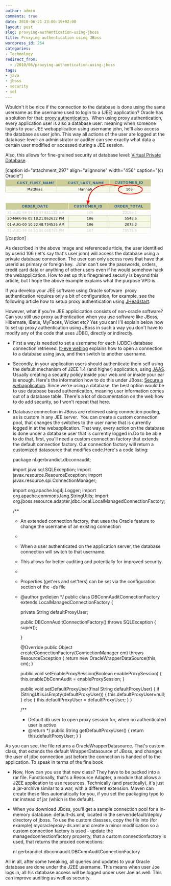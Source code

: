 ```yaml
---
author: admin
comments: true
date: 2010-06-21 23:00:19+02:00
layout: post
slug: proxying-authentication-using-jboss
title: Proxying authentication using JBoss
wordpress_id: 264
categories:
- Technology
redirect_from:
  - /2010/06/proxying-authentication-using-jboss
tags:
- java
- jboss
- security
- sql
---
```


Wouldn't it be nice if the connection to the database is done using the same username as the username used to login to a (JEE) application? Oracle has a solution for that: [proxy authentication](http://download.oracle.com/docs/cd/B28359_01/java.111/b31224/proxya.htm).  When using proxy authentication, every application user is also a database user: meaning when someone logins to your JEE webapplication using username john, he'll also access the database as user john. This way all actions of the user are logged at the database-level: an administrator or auditer can see exactly what data a certain user modified or accessed during a JEE session.

<!-- more -->

Also, this allows for fine-grained security at database level: [Virtual Private Database](http://www.oracle.com/technology/deploy/security/database-security-10g/virtual-private-database/index.html).

[caption id="attachment_297" align="alignnone" width="456" caption="(c) Oracle"][![Virtual private database](/wp-content/uploads/2009/06/virtual-private-database1.gif)](http://www.oracle.com/technology/deploy/security/database-security-10g/virtual-private-database/index.html)[/caption]

As described in the above image and referenced article, the user identified by userid 106 (let's say that's user john) will access the database using a private database connection. The user can only access rows that have that userid as primary or foreign key.  John can't see the passwords, orders, credit card data or anything of other users even if he would somehow hack the webapplication. How to set up this finegrained securiy is beyond this article, but I hope the above example explains what the purpose VPD is.

If you develop your JEE software using Oracle software  proxy authentication requires only a bit of configuration, for example, see the following article how to setup proxy authentication using [JHeadstart](http://blogs.oracle.com/jheadstart/2008/01/28/).

However, what if you're JEE applicication consists of non-oracle software? Can you still use proxy authentication when you use software like JBoss, Hibernate, IBatis, MyFaces, Wicket etc? Yes you can! I'll explain below how to set up proxy authentication using JBoss in such a way you don't have to modify any of the code that uses JDBC, directly or indirectly.




  * First a way is needed to set a username for each (JDBC) database connection retrieved. [It-eye weblog](http://www.it-eye.nl/weblog/2005/09/12/oracle-proxy-users-by-example/) explains how to open a connection to a database using java, and then switch to another username.


  * Secondly, in your application users should authenticate them self using the default mechanism of J2EE 1.4 (and higher) application, using [JAAS](http://java.sun.com/javase/technologies/security/). Usually creating a security policy inside your web.xml or inside your ear is enough. Here's the information how to do this under JBoss: [Secure a webapplication](http://www.jboss.org/community/wiki/SecureAWebApplicationUsingACustomForm).
Since we're using a database, the best option would be to use database based authentication, meaning user information comes out of a database table. There's a lot of documentation on the web how to do add security, so I won't repeat that here.


  * Database connection in JBoss are retrieved using connection pooling, as is custom in any JEE server.  You can create a custom connection pool, that changes the switches to the user name that is currently logged in at the webapplication. That way, every action on the database is done under a database user that is currently logged in.Do to be able to do that, first, you'll need a custom connection factory that extends the default connection factory. Our connection factory will return a customized datasource that modifies code.Here's a code listing:


    package nl.gerbrandict.dbconnaudit;

    import java.sql.SQLException;
    import javax.resource.ResourceException;
    import javax.resource.spi.ConnectionManager;

    import org.apache.log4j.Logger;
    import org.apache.commons.lang.StringUtils;
    import org.jboss.resource.adapter.jdbc.local.LocalManagedConnectionFactory;

    /**
     * An extended connection factory, that uses the Oracle feature to change the username of an existing connection
     *

     * When a user authenticated on the application server, the database connection will switch to that username.
     * This allows for better auditing and potentially for improved security.
     *
     * Properties (get'ers and set'ters) can be set via the configuration section of the -ds file
     * @author gvdieijen
     */
    public class DBConnAuditConnectionFactory extends LocalManagedConnectionFactory {

        private String defaultProxyUser;

        public DBConnAuditConnectionFactory() throws SQLException {
            super();

        }

        @Override
        public Object createConnectionFactory(ConnectionManager cm) throws ResourceException {
            return new OracleWrapperDataSource(this, cm);
        }

        public void setEnableProxySession(Boolean enableProxySession) {
            this.enableDbConnAudit = enableProxySession;
        }

        public void setDefaultProxyUser(final String defaultProxyUser) {
            if (StringUtils.isEmpty(defaultProxyUser)) {
                this.defaultProxyUser=null;
            } else {
                 this.defaultProxyUser = defaultProxyUser;
            }
        }

        /**
         * Default db user to open proxy session for, when no authenticated user is active
         * @return
         */
        public String getDefaultProxyUser() {
            return this.defaultProxyUser;
        }
    }


As you can see, the file returns a OracleWrapperDatasource. That's custom class, that extends the default WrapperDatasource of JBoss, and changes the user of jdbc connection just before the connection is handed of to the application. To speak in terms of the fine book


  * Now, How can you use that new class? They have to be packed into a rar file. Functionally, that's a Resource Adapter, a module that allows a J2EE application to use resources. Technically (and practically), it's just a jar-archive similar to a war, with a different extension. Maven can create these files automatically for you, if you set the packaging type to rar instead of jar (which is the default).


  * When you download JBoss, you'll get a sample connection pool for a in-memory database: default-ds.xml, located in the server/default/deploy directory of jboss. To use the custom classses, copy the file into (for example) myoracleproxy-ds.xml and create a minor modification so a custom connection factory is used - update the managedconnectionfactory property, that a custom connectionfactory is used, that returns the proxied connections:


    <managedconnectionfactory-class>nl.gerbrandict.dbconnaudit.DBConnAuditConnectionFactory</managedconnectionfactory-class>





All in all, after some tweaking, all queries and updates to your Oracle database are done under the J2EE username. This means when user Joe logs in, all his database access will be logged under user Joe as well. This can improve auditing as well as security.
